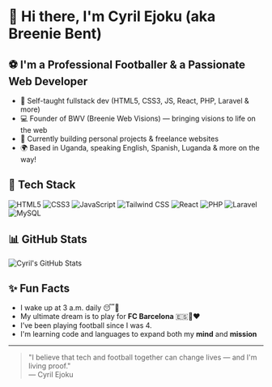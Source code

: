 # 👋 Hi there, I'm Cyril Ejoku (aka Breenie Bent)

## ⚽ I'm a Professional Footballer & a Passionate Web Developer

- 🧠 Self-taught fullstack dev (HTML5, CSS3, JS, React, PHP, Laravel & more)
- 💻 Founder of BWV (Breenie Web Visions) — bringing visions to life on the web
- 🎯 Currently building personal projects & freelance websites
- 🌍 Based in Uganda, speaking English, Spanish, Luganda & more on the way!

## 💼 Tech Stack

![HTML5](https://img.shields.io/badge/-HTML5-E34F26?logo=html5&logoColor=white)
![CSS3](https://img.shields.io/badge/-CSS3-1572B6?logo=css3)
![JavaScript](https://img.shields.io/badge/-JavaScript-F7DF1E?logo=javascript&logoColor=black)
![Tailwind CSS](https://img.shields.io/badge/-Tailwind_CSS-38B2AC?logo=tailwind-css&logoColor=white)
![React](https://img.shields.io/badge/-React-61DAFB?logo=react&logoColor=black)
![PHP](https://img.shields.io/badge/-PHP-777BB4?logo=php)
![Laravel](https://img.shields.io/badge/-Laravel-F55247?logo=laravel&logoColor=white)
![MySQL](https://img.shields.io/badge/-MySQL-4479A1?logo=mysql)

## 📊 GitHub Stats

![Cyril's GitHub Stats](https://github-readme-stats.vercel.app/api?username=breeniebent&show_icons=true&theme=radical)

## ✨ Fun Facts

- I wake up at 3 a.m. daily 😴💪
- My ultimate dream is to play for **FC Barcelona** 🇪🇸💙❤️
- I’ve been playing football since I was 4.
- I'm learning code and languages to expand both my **mind** and **mission**

---

> "I believe that tech and football together can change lives — and I'm living proof."  
— Cyril Ejoku
